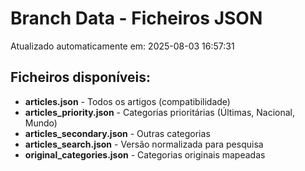 # Branch Data - Ficheiros JSON
Atualizado automaticamente em: 2025-08-03 16:57:31

## Ficheiros disponíveis:
- **articles.json** - Todos os artigos (compatibilidade)
- **articles_priority.json** - Categorias prioritárias (Últimas, Nacional, Mundo)
- **articles_secondary.json** - Outras categorias
- **articles_search.json** - Versão normalizada para pesquisa
- **original_categories.json** - Categorias originais mapeadas
